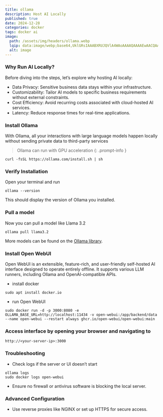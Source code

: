 ```yaml
---
title: ollama
description: Host AI Locally
published: true
date: 2024-12-28
categories: docker
tags: docker ai 
image:
  path: /assets/img/headers/ollama.webp
  lqip: data:image/webp;base64,UklGRsIAAABXRUJQVlA4WAoAAAAQAAAAEwAACQAAQUxQSHUAAAABcBwAgNmc4tq29bL7tG17/w2iESJiAoAkghABxdl0OqsIr4/HNZYFEYj8v99/CDG0VH5QGo3m0+mgPKphMdL/3zrzXHPQ7mxGvBg/2N4Gu1xt3xhN5m5aRD/brc+veHT+XM9XcSICzWGbz6HTGP1OjxkBtQEAVlA4ICYAAACwAgCdASoUAAoAPpE6l0eloyIhMAgAsBIJaQAAeyAA/vjPeMAAAA==
  alt: image
---
```

### Why Run AI Locally?
Before diving into the steps, let’s explore why hosting AI locally:
- Data Privacy: Sensitive business data stays within your infrastructure.
- Customizability: Tailor AI models to specific business requirements without external constraints.
- Cost Efficiency: Avoid recurring costs associated with cloud-hosted AI services.
- Latency: Reduce response times for real-time applications.

### Install Ollama
With Ollama, all your interactions with large language models happen locally without sending private data to third-party services

> Ollama can run with GPU acceleration
{: .prompt-info }

```shell
curl -fsSL https://ollama.com/install.sh | sh
```
### Verify Installation

Open your terminal and run
```shell
ollama --version
```
This should display the version of Ollama you installed.
### Pull a model
Now you can pull a model like Llama 3.2
```shell
ollama pull llama3.2
```
More models can be found on the [Ollama library](https://ollama.com/library).
### Install Open WebUI
Open WebUI is an extensible, feature-rich, and user-friendly self-hosted AI interface designed to operate entirely offline. It supports various LLM runners, including Ollama and OpenAI-compatible APIs.
 - install docker
 ```shell
 sudo apt install docker.io
 ```
 - run Open WebUI
```shell
sudo docker run -d -p 3000:8080 -e OLLAMA_BASE_URL=http://localhost:11434 -v open-webui:/app/backend/data --name open-webui --restart always ghcr.io/open-webui/open-webui:main
```

### Access interface by opening your browser and navigating to
```text
http://<your-server-ip>:3000
```

### Troubleshooting

- Check logs if the server or UI doesn’t start

```shell
ollama logs
sudo docker logs open-webui
```
- Ensure no firewall or antivirus software is blocking the local server.

### Advanced Configuration
- Use reverse proxies like NGINX or set up HTTPS for secure access.